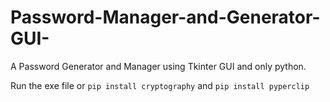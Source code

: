 # Password-Manager-and-Generator-GUI-
A Password Generator and Manager using Tkinter GUI and only python.

Run the exe file or `pip install cryptography` and `pip install pyperclip`
